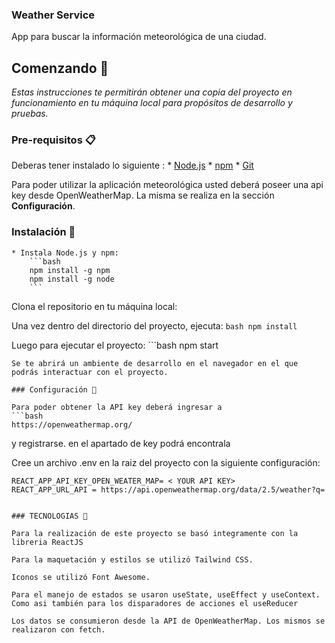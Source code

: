 ### Weather Service

App para buscar la información meteorológica de una ciudad.

## Comenzando 🚀

_Estas instrucciones te permitirán obtener una copia del proyecto en funcionamiento en tu máquina local para propósitos de desarrollo y pruebas._


### Pre-requisitos 📋
Deberas tener instalado lo siguiente :
    * [Node.js](https://nodejs.org/)
    * [npm](https://www.npmjs.com/)
    * [Git](https://git-scm.com/)

  Para poder utilizar la aplicación meteorológica usted deberá poseer una api key desde OpenWeatherMap.
  La misma se realiza en la sección **Configuración**. 
    
### Instalación 🔧

    * Instala Node.js y npm:
        ```bash
        npm install -g npm
        npm install -g node
        ```
  Clona el repositorio en tu máquina local:

  Una vez dentro del directorio del proyecto, ejecuta:
    ```bash
    npm install 
    ```

  Luego para ejecutar el proyecto:
    ```bash
    npm start
   ```
  Se te abrirá un ambiente de desarrollo en el navegador en el que podrás interactuar con el proyecto.
  
### Configuración 🔧

Para poder obtener la API key deberá ingresar a
 ```bash
  https://openweathermap.org/
  ```
  y registrarse.
en el apartado de key podrá encontrala

Cree un archivo .env en la raiz del proyecto con la siguiente configuración:
```
REACT_APP_API_KEY_OPEN_WEATER_MAP= < YOUR API KEY>
REACT_APP_URL_API = https://api.openweathermap.org/data/2.5/weather?q=
  

### TECNOLOGIAS 🔧

Para la realización de este proyecto se basó integramente con la libreria ReactJS

Para la maquetación y estilos se utilizó Tailwind CSS.

Iconos se utilizó Font Awesome.

Para el manejo de estados se usaron useState, useEffect y useContext. Como asi también para los disparadores de acciones el useReducer

Los datos se consumieron desde la API de OpenWeatherMap. Los mismos se realizaron con fetch.

